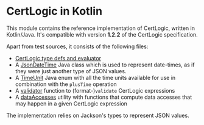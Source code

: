 # CertLogic in Kotlin

This module contains the reference implementation of CertLogic, written in Kotlin/Java.
It's compatible with version **1.2.2** of the CertLogic specification.

Apart from test sources, it consists of the following files:

* [CertLogic type defs and evaluator](./src/main/kotlin/eu/ehn/dcc/certlogic/certlogic.kt)
* A [JsonDateTime](./src/main/kotlin/eu/ehn/dcc/certlogic/JsonDateTime.java) Java class which is used to represent date-times, as if they were just another type of JSON values.
* A [TimeUnit](./src/main/kotlin/eu/ehn/dcc/certlogic/TimeUnit.java) Java enum with all the time units available for use in combination with the `plusTime` operation
* A [validator](./src/main/kotlin/eu/ehn/dcc/certlogic/validator.kt) function to (format-)`validate` CertLogic expressions
* A [dataAccesses](./src/main/kotlin/eu/ehn/dcc/certlogic/dataAccesses.kt) utility with functions that compute data accesses that may happen in a given CertLogic expression

The implementation relies on Jackson's types to represent JSON values.

